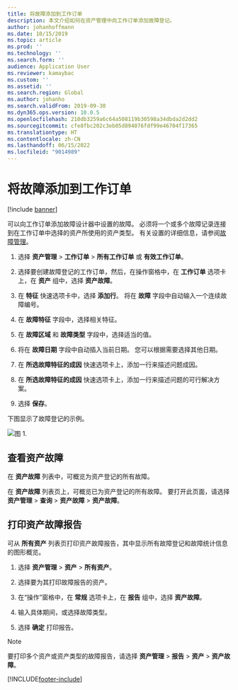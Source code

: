 ```yaml
---
title: 将故障添加到工作订单
description: 本文介绍如何在资产管理中向工作订单添加故障登记。
author: johanhoffmann
ms.date: 10/15/2019
ms.topic: article
ms.prod: ''
ms.technology: ''
ms.search.form: ''
audience: Application User
ms.reviewer: kamaybac
ms.custom: ''
ms.assetid: ''
ms.search.region: Global
ms.author: johanho
ms.search.validFrom: 2019-09-30
ms.dyn365.ops.version: 10.0.5
ms.openlocfilehash: 210db3259a6c64a508119b30598a34dbda2d2dd2
ms.sourcegitcommit: cfe8fbc202c3eb05d894076fdf99e46704f17365
ms.translationtype: HT
ms.contentlocale: zh-CN
ms.lasthandoff: 06/15/2022
ms.locfileid: "9014989"
---
```

# <a name="add-fault-to-work-order"></a>将故障添加到工作订单

[!include [banner](../../includes/banner.md)]



可以向工作订单添加故障设计器中设置的故障。 必须将一个或多个故障记录连接到在工作订单中选择的资产所使用的资产类型。 有关设置的详细信息，请参阅[故障管理](../setup-for-work-orders/fault-management.md)。

1. 选择 **资产管理** > **工作订单** > **所有工作订单** 或 **有效工作订单**。

2. 选择要创建故障登记的工作订单，然后，在操作窗格中，在 **工作订单** 选项卡上，在 **资产** 组中，选择 **资产故障**。

3. 在 **特征** 快速选项卡中，选择 **添加行**。 将在 **故障** 字段中自动输入一个连续故障编号。

4. 在 **故障特征** 字段中，选择相关特征。

5. 在 **故障区域** 和 **故障类型** 字段中，选择适当的值。

6. 将在 **故障日期** 字段中自动插入当前日期。 您可以根据需要选择其他日期。

7. 在 **所选故障特征的成因** 快速选项卡上，添加一行来描述问题成因。

8. 在 **所选故障特征的成因** 快速选项卡上，添加一行来描述问题的可行解决方案。

9. 选择 **保存**。

下图显示了故障登记的示例。

![图 1.](media/19-work-orders.png)


## <a name="view-asset-faults"></a>查看资产故障

在 **资产故障** 列表中，可概览为资产登记的所有故障。

在 **资产故障** 列表页上，可概览已为资产登记的所有故障。 要打开此页面，请选择 **资产管理** > **查询** > **资产故障** > **资产故障**。


## <a name="print-asset-fault-report"></a>打印资产故障报告

可从 **所有资产** 列表页打印资产故障报告，其中显示所有故障登记和故障统计信息的图形概览。

1. 选择 **资产管理** > **资产** > **所有资产**。

2. 选择要为其打印故障报告的资产。

3. 在“操作”窗格中，在 **常规** 选项卡上，在 **报告** 组中，选择 **资产故障**。

4. 输入具体期间，或选择故障类型。

5. 选择 **确定** 打印报告。

>[!NOTE]
>要打印多个资产或资产类型的故障报告，请选择 **资产管理** > **报告** > **资产** > **资产故障**。



[!INCLUDE[footer-include](../../../includes/footer-banner.md)]